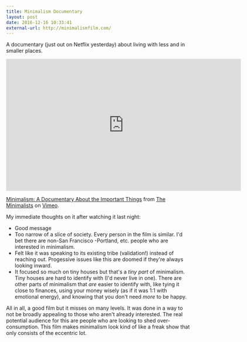 ```yaml
---
title: Minimalism Documentary
layout: post
date: 2016-12-16 10:33:41
external-url: http://minimalismfilm.com/
---
```


A documentary (just out on Netflix yesterday) about living with less and in smaller places. 

<iframe src="https://player.vimeo.com/video/153518223" width="640" height="360" frameborder="0" webkitallowfullscreen mozallowfullscreen allowfullscreen></iframe>
<p><a href="https://vimeo.com/153518223">Minimalism: A Documentary About the Important Things</a> from <a href="https://vimeo.com/theminimalists">The Minimalists</a> on <a href="https://vimeo.com">Vimeo</a>.</p>

My immediate thoughts on it after watching it last night: 

* Good message
* Too narrow of a slice of society. Every person in the film is similar. I'd bet there are non-San Francisco -Portland, etc. people who are interested in minimalism.
* Felt like it was speaking to its existing tribe (validation!) instead of reaching out. Progessive issues like this are doomed if they're always looking inward.
* It focused so much on tiny houses but that's a _tiny part_ of minimalism. Tiny houses are hard to identify with (I'd never live in one). There are other parts of minimalism that _are_ easier to identify with, like tying it close to finances, using your money wisely (as if it was 1:1 with emotional energy), and knowing that you don't need _more_ to be happy.

All in all, a good film but it misses on many levels. It was done in a way to not be broadly appealing to those who aren't already interested. The real potential audience for this are people who are looking to shed over-consumption. This film makes minimalism look kind of like a freak show that only consists of the eccentric lot. 
